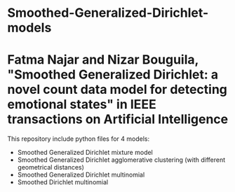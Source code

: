 # Smoothed-Generalized-Dirichlet-models

# Fatma Najar and Nizar Bouguila, "Smoothed Generalized Dirichlet: a novel count data model for detecting emotional states" in IEEE transactions on Artificial Intelligence

This repository include python files for 4 models:
- Smoothed Generalized Dirichlet mixture model
- Smoothed Generalized Dirichlet agglomerative clustering (with different geometrical distances)
- Smoothed Generalized Dirichlet multinomial
- Smoothed Dirichlet multinomial
